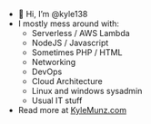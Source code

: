- 👋 Hi, I’m @kyle138
- I mostly mess around with:
  - Serverless / AWS Lambda
  - NodeJS / Javascript
  - Sometimes PHP / HTML 
  - Networking
  - DevOps
  - Cloud Architecture
  - Linux and windows sysadmin
  - Usual IT stuff
- Read more at [KyleMunz.com](https://www.kylemunz.com/)

<!---
kyle138/kyle138 is a ✨ special ✨ repository because its `README.md` (this file) appears on your GitHub profile.
You can click the Preview link to take a look at your changes.
--->
